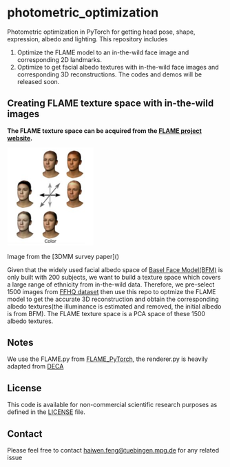 # photometric_optimization
Photometric optimization in PyTorch for getting head pose, shape, expression, albedo and lighting. 
This repository includes
1. Optimize the FLAME model to an in-the-wild face image and corresponding 2D landmarks.
2. Optimize to get facial albedo textures with in-the-wild face images and corresponding 3D reconstructions.
The codes and demos will be released soon.

## Creating FLAME texture space with in-the-wild images
**The FLAME texture space can be acquired from the [FLAME project website](https://flame.is.tue.mpg.de).**
<p align="left"> 
<img src="flame_texture.png" width="200"/>
</p>
<p align="left">Image from the [3DMM survey paper]() <p align="left">

Given that the widely used facial albedo space of [Basel Face Model(BFM)](https://faces.dmi.unibas.ch/bfm/index.php?nav=1-0&id=basel_face_model) is only built with 200 subjects, we want to build a texture space which covers a large range of ethnicity from in-the-wild data. Therefore, we pre-select 1500 images from [FFHQ dataset](https://github.com/NVlabs/ffhq-dataset) then use this repo to optmize the FLAME model to get the accurate 3D reconstruction and obtain the corresponding albedo textures(the illuminance is estimated and removed, the initial albedo is from BFM). The FLAME texture space is a PCA space of these 1500 albedo textures.

## Notes
We use the FLAME.py from [FLAME_PyTorch](https://github.com/soubhiksanyal/FLAME_PyTorch), the renderer.py is heavily adapted from [DECA](https://github.com/YadiraF/DECA)


## License
This code is available for non-commercial scientific research purposes as defined in the [LICENSE](https://github.com/YadiraF/DECA/blob/master/LICENSE) file.

## Contact
Please feel free to contact haiwen.feng@tuebingen.mpg.de for any related issue
